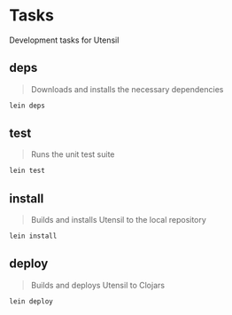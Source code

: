 # Tasks

Development tasks for Utensil

## deps
> Downloads and installs the necessary dependencies

~~~bash
lein deps
~~~

## test

> Runs the unit test suite

~~~bash
lein test
~~~

## install

> Builds and installs Utensil to the local repository

~~~bash
lein install
~~~

## deploy

> Builds and deploys Utensil to Clojars

~~~bash
lein deploy
~~~
